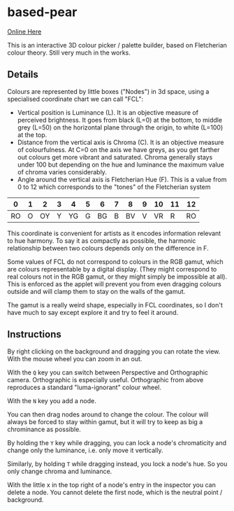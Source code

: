 # based-pear

[Online Here](https://cancrizans.github.io/based-pear/)

This is an interactive 3D colour picker / palette builder, based on Fletcherian colour theory. Still very much in the works.

## Details

Colours are represented by little boxes ("Nodes") in 3d space, using a specialised coordinate chart we can call "FCL":

* Vertical position is Luminance (L). It is an objective measure of perceived brightness. It goes from black (L=0) at the bottom, to middle grey (L=50) on the horizontal plane through the origin, to white (L=100) at the top.
* Distance from the vertical axis is Chroma (C). It is an objective measure of colourfulness. At C=0 on the axis we have greys, as you get farther out colours get more vibrant and saturated. Chroma generally stays under 100 but depending on the hue and luminance the maximum value of chroma varies considerably.
* Angle around the vertical axis is Fletcherian Hue (F). This is a value from 0 to 12 which corresponds to the "tones" of the Fletcherian system


0 | 1 | 2 | 3 | 4 | 5 | 6 | 7 | 8 | 9 | 10| 11| 12
--|---|---|---|---|---|---|---|---|---|---|---|---
RO| O | OY| Y | YG| G | BG| B | BV| V | VR| R | RO

This coordinate is convenient for artists as it encodes information relevant to hue harmony. To say it as compactly as possible, the harmonic relationship between two colours depends only on the difference in F.

Some values of FCL do not correspond to colours in the RGB gamut, which are colours representable by a digital display. (They might correspond to real colours not in the RGB gamut, or they might simply be impossible at all). This is enforced as the applet will prevent you from even dragging colours outside and will clamp them to stay on the walls of the gamut. 

The gamut is a really weird shape, especially in FCL coordinates, so I don't have much to say except explore it and try to feel it around.

## Instructions

By right clicking on the background and dragging you can rotate the view. With the mouse wheel you can zoom in an out.

With the `Q` key you can switch between Perspective and Orthographic camera. Orthographic is especially useful. Orthographic from above reproduces a standard "luma-ignorant" colour wheel.

With the `N` key you add a node.

You can then drag nodes around to change the colour. The colour will always be forced to stay within gamut, but it will try to keep as big a chrominance as possible.

By holding the `Y` key while dragging, you can lock a node's chromaticity and change only the luminance, i.e. only move it vertically.

Similarly, by holding `T` while dragging instead, you lock a node's hue. So you only change chroma and luminance.

With the little x in the top right of a node's entry in the inspector you can delete a node. You cannot delete the first node, which is the neutral point / background.


